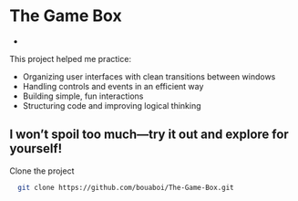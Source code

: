 
# The Game Box


-
This project helped me practice:

- Organizing user interfaces with clean transitions between windows
- Handling controls and events in an efficient way
- Building simple, fun interactions
- Structuring code and improving logical thinking

I won’t spoil too much—try it out and explore for yourself!
-


Clone the project

```bash
  git clone https://github.com/bouaboi/The-Game-Box.git
```